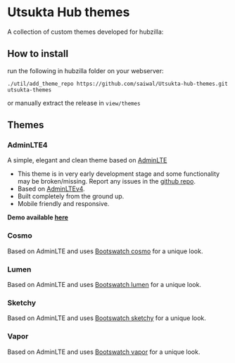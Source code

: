 # Utsukta Hub themes

A collection of custom themes developed for hubzilla:

## How to install

run the following in hubzilla folder on your webserver:

```
./util/add_theme_repo https://github.com/saiwal/Utsukta-hub-themes.git utsukta-themes
```

or manually extract the release in `view/themes`

## Themes

### AdminLTE4

A simple, elegant and clean theme based on [AdminLTE](https://adminlte.io/)

- This theme is in very early development stage and some functionality may be broken/missing. Report any issues in the [github repo](https://github.com/saiwal/hubzilla-themes).
- Based on [AdminLTEv4](https://adminlte.io/).
- Built completely from the ground up.
- Mobile friendly and responsive.

**Demo available [here](https://hub.utsukta.org/channel/adminlte)**

### Cosmo

Based on AdminLTE and uses [Bootswatch cosmo](https://bootswatch.com/cosmo/) for a unique look.

### Lumen

Based on AdminLTE and uses [Bootswatch lumen](https://bootswatch.com/lumen/) for a unique look.

### Sketchy

Based on AdminLTE and uses [Bootswatch sketchy](https://bootswatch.com/sketchy/) for a unique look.

### Vapor

Based on AdminLTE and uses [Bootswatch vapor](https://bootswatch.com/vapor/) for a unique look.
